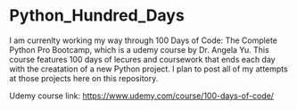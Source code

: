 # Python_Hundred_Days

I am currenlty working my way through 100 Days of Code: The Complete Python Pro Bootcamp, which is a udemy course by Dr. Angela Yu. This course features 100 days of lecures and coursework that ends each day with the creatation of a new Python project. I plan to post all of my attempts at those projects here on this repository.

Udemy course link: https://www.udemy.com/course/100-days-of-code/
